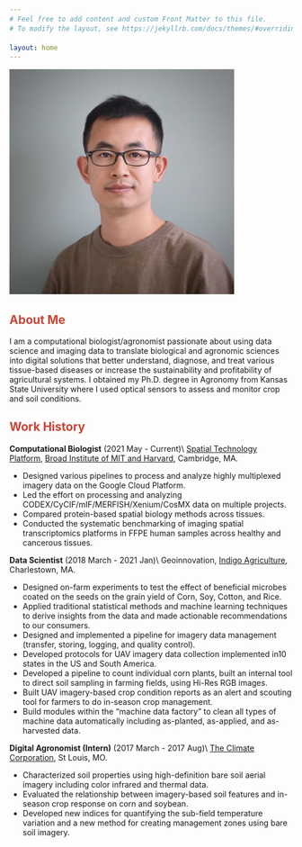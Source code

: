 ```yaml
---
# Feel free to add content and custom Front Matter to this file.
# To modify the layout, see https://jekyllrb.com/docs/themes/#overriding-theme-defaults

layout: home
---
```


<img src="./asset/profile.jpeg" width="400">

## <span style="color:#CB4335">About Me</span>

I am a computational biologist/agronomist passionate about using data science and imaging data to translate biological and agronomic sciences into digital solutions that better understand, diagnose, and treat various tissue-based diseases or increase the sustainability and profitability of agricultural systems. I obtained my Ph.D. degree in Agronomy from Kansas State University where I used optical sensors to assess and monitor crop and soil conditions.

## <span style="color:#CB4335">Work History</span>

**Computational Biologist** (2021 May - Current)\\
[Spatial Technology Platform](https://www.broadinstitute.org/spatial-technology-platform), [Broad Institute of MIT and Harvard](https://www.broadinstitute.org/), Cambridge, MA.
- Designed various pipelines to process and analyze highly multiplexed imagery data on the Google Cloud Platform.
- Led the effort on processing and analyzing CODEX/CyCIF/mIF/MERFISH/Xenium/CosMX data on multiple projects.
- Compared protein-based spatial biology methods across tissues.
- Conducted the systematic benchmarking of imaging spatial transcriptomics platforms in FFPE human samples across healthy and cancerous tissues.

**Data Scientist** (2018 March - 2021 Jan)\\
Geoinnovation, [Indigo Agriculture](https://www.indigoag.com), Charlestown, MA.
- Designed on-farm experiments to test the effect of beneficial microbes coated on the seeds on the grain yield of Corn, Soy, Cotton, and Rice.
- Applied traditional statistical methods and machine learning techniques to derive insights from the data and made actionable recommendations to our consumers.
- Designed and implemented a pipeline for imagery data management (transfer, storing, logging, and quality control).
- Developed protocols for UAV imagery data collection implemented in10 states in the US and South America.
- Developed a pipeline to count individual corn plants, built an internal tool to direct soil sampling in farming fields, using Hi-Res RGB images.
- Built UAV imagery-based crop condition reports as an alert and scouting tool for farmers to do in-season crop management.
- Build modules within the “machine data factory” to clean all types of machine data automatically including as-planted, as-applied, and as-harvested data.

**Digital Agronomist (Intern)** (2017 March - 2017 Aug)\\
[The Climate Corporation](https://climate.com/), St Louis, MO.
- Characterized soil properties using high-definition bare soil aerial imagery including color infrared and thermal data.
- Evaluated the relationship between imagery-based soil features and in-season crop response on corn and soybean.
- Developed new indices for quantifying the sub-field temperature variation and a new method for creating management zones using bare soil imagery.
